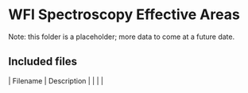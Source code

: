 # WFI Spectroscopy Effective Areas

Note: this folder is a placeholder; more data to come at a future date.

## Included files

| Filename | Description |
| | |
